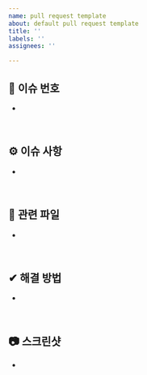 ```yaml
---
name: pull request template
about: default pull request template
title: ''
labels: ''
assignees: ''

---
```


## 🔢 이슈 번호
-

<br/>

## ⚙ 이슈 사항
-

<br/>

## 📁 관련 파일
-

<br/>

## ✔ 해결 방법
-

<br/>

## 📷 스크린샷
-